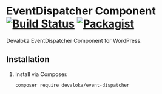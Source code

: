 # EventDispatcher Component [![Build Status][travis-image]][travis-url] [![Packagist][packagist-image]][packagist-url]

Devaloka EventDispatcher Component for WordPress.

## Installation

1.  Install via Composer.

    ```sh
    composer require devaloka/event-dispatcher
    ```

[travis-image]: https://travis-ci.org/devaloka/event-dispatcher.svg?branch=master
[travis-url]: https://travis-ci.org/devaloka/event-dispatcher

[packagist-image]: https://img.shields.io/packagist/v/devaloka/event-dispatcher.svg
[packagist-url]: https://packagist.org/packages/devaloka/event-dispatcher
